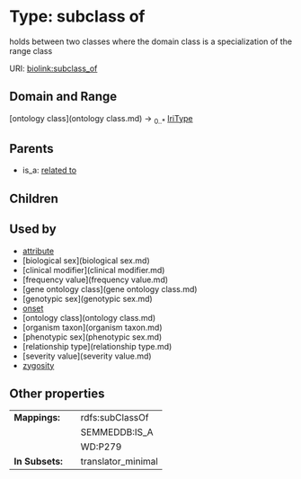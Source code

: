 
# Type: subclass of


holds between two classes where the domain class is a specialization of the range class

URI: [biolink:subclass_of](https://w3id.org/biolink/vocab/subclass_of)


## Domain and Range

[ontology class](ontology class.md) ->  <sub>0..*</sub> [IriType](type/IriType.md)

## Parents

 *  is_a: [related to](related_to.md)

## Children


## Used by

 * [attribute](attribute.md)
 * [biological sex](biological sex.md)
 * [clinical modifier](clinical modifier.md)
 * [frequency value](frequency value.md)
 * [gene ontology class](gene ontology class.md)
 * [genotypic sex](genotypic sex.md)
 * [onset](onset.md)
 * [ontology class](ontology class.md)
 * [organism taxon](organism taxon.md)
 * [phenotypic sex](phenotypic sex.md)
 * [relationship type](relationship type.md)
 * [severity value](severity value.md)
 * [zygosity](zygosity.md)

## Other properties

|  |  |  |
| --- | --- | --- |
| **Mappings:** | | rdfs:subClassOf |
|  | | SEMMEDDB:IS_A |
|  | | WD:P279 |
| **In Subsets:** | | translator_minimal |


